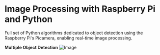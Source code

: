 # Image Processing with Raspberry Pi and Python
Full set of Python algorithms dedicated to object detection using the Raspberry Pi's Picamera, enabling real-time image processing.

**Multiple Object Detection**
![Image](https://static1.squarespace.com/static/59b037304c0dbfb092fbe894/t/5cd0b512c8302529c73ea2a4/1557181724709/dbscan_main_blog.png?format=1500w)
